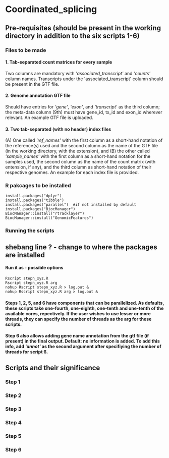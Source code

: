 # Coordinated_splicing

## Pre-requisites (should be present in the working directory in addition to the six scripts 1-6)

### Files to be made

#### 1. **Tab-separated count matrices** for every sample 
Two columns are mandatory with *'associated_transcript'* and *'counts'* column names. Transcripts under the 'associated_transcript' column should be present in the GTF file.
#### 2. **Genome annotation GTF file** 
Should have entries for *'gene'*, *'exon'*, and *'transcript'* as the third column; the meta-data column (9th) must have gene_id, tx_id and exon_id wherever relevant. An example GTF file is uploaded.
#### 3. **Two tab-separated (with no header) index files** 
(A) One called *'ref_names'* with the first column as a short-hand notation of the reference(s) used and the second column as the name of the GTF file (in the working directory, with the extension), and (B) the other called *'sample_names'* with the first column as a short-hand notation for the samples used, the second column as the name of the count matrix (with entension, if any), and the third column as short-hand notation of their respective genomes. An example for each index file is provided.

### R pakcages to be installed

```{r}
install.packages("dplyr")
install.packages("tibble")
install.packages("parallel")  #if not installed by default
install.packages("BiocManager")
BiocManager::install("rtracklayer")
BiocManager::install("GenomicFeatures")
```

### Running the scripts

## shebang line ? - change to where the packages are installed

#### Run it as - possible options

```{r}
Rscript stepn_xyz.R
Rscript stepn_xyz.R arg
nohup Rscript stepn_xyz.R > log.out &
nohup Rscript stepn_xyz.R arg > log.out &
```
#### Steps 1, 2, 5, and 6 have components that can be parallelized. As defaults, these scripts take one-fourth, one-eighth, one-tenth and one-tenth of the available cores, repectively. If the user wishes to use lesser or more threads, they can specify the number of threads as the arg for these scripts.

#### Step 6 also allows adding **gene name** annotation from the gtf file (if present) in the final output. Default: no information is added. To add this info, add *'annot'* as the second argument after specifiying the number of threads for script 6.

## Scripts and their significance

### Step 1

### Step 2

### Step 3

### Step 4

### Step 5

### Step 6





